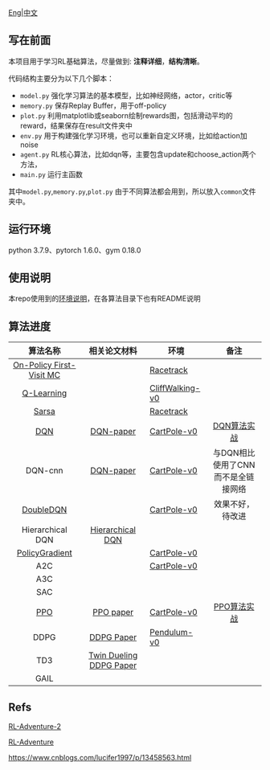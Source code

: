 
[Eng](https://github.com/JohnJim0816/reinforcement-learning-tutorials/blob/master/README.md)|[中文](https://github.com/JohnJim0816/reinforcement-learning-tutorials/blob/master/README_cn.md)

## 写在前面

本项目用于学习RL基础算法，尽量做到: **注释详细**，**结构清晰**。

代码结构主要分为以下几个脚本：

* ```model.py``` 强化学习算法的基本模型，比如神经网络，actor，critic等
* ```memory.py``` 保存Replay Buffer，用于off-policy
* ```plot.py``` 利用matplotlib或seaborn绘制rewards图，包括滑动平均的reward，结果保存在result文件夹中
* ```env.py``` 用于构建强化学习环境，也可以重新自定义环境，比如给action加noise
* ```agent.py``` RL核心算法，比如dqn等，主要包含update和choose_action两个方法，
* ```main.py``` 运行主函数

其中```model.py```,```memory.py```,```plot.py``` 由于不同算法都会用到，所以放入```common```文件夹中。

## 运行环境

python 3.7.9、pytorch 1.6.0、gym 0.18.0
## 使用说明

本repo使用到的[环境说明](https://github.com/JohnJim0816/reinforcement-learning-tutorials/blob/master/env_info.md)，在各算法目录下也有README说明

## 算法进度

|                           算法名称                           |                        相关论文材料                         | 环境                                                         |                             备注                             |
| :----------------------------------------------------------: | :---------------------------------------------------------: | ------------------------------------------------------------ | :----------------------------------------------------------: |
| [On-Policy First-Visit MC](https://github.com/JohnJim0816/rl-tutorials/tree/master/MonteCarlo) |                                                             | [Racetrack](https://github.com/JohnJim0816/rl-tutorials/blob/master/envs/racetrack_env.md) |                                                              |
| [Q-Learning](http://wanggithub.com/JohnJim0816/rl-tutorials/tree/master/QLearning) |                                                             | [CliffWalking-v0](https://github.com/JohnJim0816/rl-tutorials/blob/master/envs/gym_info.md) |                                                              |
| [Sarsa](https://github.com/JohnJim0816/rl-tutorials/tree/master/Sarsa) |                                                             | [Racetrack](https://github.com/JohnJim0816/rl-tutorials/blob/master/envs/racetrack_env.md) |                                                              |
| [DQN](https://github.com/JohnJim0816/rl-tutorials/tree/master/DQN) | [DQN-paper](https://www.cs.toronto.edu/~vmnih/docs/dqn.pdf) | [CartPole-v0](https://github.com/JohnJim0816/rl-tutorials/blob/master/envs/gym_info.md) | [DQN算法实战](https://blog.csdn.net/JohnJim0/article/details/109557173) |
|                           DQN-cnn                            | [DQN-paper](https://www.cs.toronto.edu/~vmnih/docs/dqn.pdf) | [CartPole-v0](https://github.com/JohnJim0816/rl-tutorials/blob/master/envs/gym_info.md) |              与DQN相比使用了CNN而不是全链接网络              |
| [DoubleDQN](https://github.com/JohnJim0816/rl-tutorials/tree/master/DoubleDQN) |                                                             | [CartPole-v0](https://github.com/JohnJim0816/rl-tutorials/blob/master/envs/gym_info.md) |                       效果不好，待改进                       |
|                       Hierarchical DQN                       |    [Hierarchical DQN](https://arxiv.org/abs/1604.06057)     |                                                              |                                                              |
| [PolicyGradient](https://github.com/JohnJim0816/rl-tutorials/tree/master/PolicyGradient) |                                                             | [CartPole-v0](https://github.com/JohnJim0816/rl-tutorials/blob/master/envs/gym_info.md) |                                                              |
|                             A2C                              |                                                             | [CartPole-v0](https://github.com/JohnJim0816/rl-tutorials/blob/master/envs/gym_info.md) |                                                              |
|                             A3C                              |                                                             |                                                              |                                                              |
|                             SAC                              |                                                             |                                                              |                                                              |
| [PPO](https://github.com/JohnJim0816/rl-tutorials/tree/master/PPO) |        [PPO paper](https://arxiv.org/abs/1707.06347)        | [CartPole-v0](https://github.com/JohnJim0816/rl-tutorials/blob/master/envs/gym_info.md) | [PPO算法实战](https://blog.csdn.net/JohnJim0/article/details/115126363) |
|                             DDPG                             |       [DDPG Paper](https://arxiv.org/abs/1509.02971)        | [Pendulum-v0](https://github.com/JohnJim0816/rl-tutorials/blob/master/envs/gym_info.md) |                                                              |
|                             TD3                              | [Twin Dueling DDPG Paper](https://arxiv.org/abs/1802.09477) |                                                              |                                                              |
|                             GAIL                             |                                                             |                                                              |                                                              |




## Refs


[RL-Adventure-2](https://github.com/higgsfield/RL-Adventure-2)

[RL-Adventure](https://github.com/higgsfield/RL-Adventure)

https://www.cnblogs.com/lucifer1997/p/13458563.html
